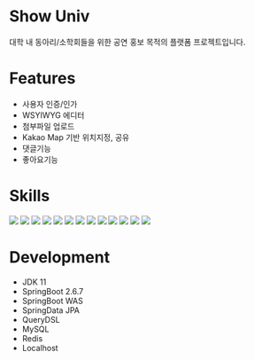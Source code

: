 # Show Univ
대학 내 동아리/소학회들을 위한 공연 홍보 목적의 플랫폼 프로젝트입니다.

# Features
- 사용자 인증/인가
- WSYIWYG 에디터
- 첨부파일 업로드
- Kakao Map 기반 위치지정, 공유
- 댓글기능
- 좋아요기능

# Skills
<img src="https://img.shields.io/badge/Java-007396?style=for-the-badge&logo=java&logoColor=white"/> <img src="https://img.shields.io/badge/Spring%20Boot-6DB33F.svg?&style=for-the-badge&logo=SpringBoot&logoColor=white"/> <img src="https://img.shields.io/badge/gradle-02303A?style=for-the-badge&logo=gradle&logoColor=white"> <img src="https://img.shields.io/badge/Spring%20Security-6DB33F.svg?&style=for-the-badge&logo=SpringSecurity&logoColor=white"/> <img src="https://img.shields.io/badge/JPA-6DB33F.svg?&style=for-the-badge&logo=JPA&logoColor=white"/> <img src="https://img.shields.io/badge/QueryDSL-00599C.svg?&style=for-the-badge&logo=QueryDSL&logoColor=white"/>  <img src="https://img.shields.io/badge/MySQL-4479A1.svg?&style=for-the-badge&logo=MySQL&logoColor=white"/> <img src="https://img.shields.io/badge/Redis-DC382D.svg?&style=for-the-badge&logo=Redis&logoColor=white"/> <img src="https://img.shields.io/badge/JavaScript-F7DF1E.svg?&style=for-the-badge&logo=JavaScript&logoColor=white"/> <img src="https://img.shields.io/badge/HTML5-E34F26.svg?&style=for-the-badge&logo=HTML5&logoColor=white"/>
<img src="https://img.shields.io/badge/jQuery-0769AD.svg?&style=for-the-badge&logo=jQuery&logoColor=white"/>
<img src="https://img.shields.io/badge/Bootstrap-7952B3.svg?&style=for-the-badge&logo=Bootstrap&logoColor=white"/>
<img src="https://img.shields.io/badge/Mustache-F7DF1E.svg?&style=for-the-badge&logo=Mustache&logoColor=white"/>

# Development
- JDK 11
- SpringBoot 2.6.7
- SpringBoot WAS
- SpringData JPA
- QueryDSL
- MySQL
- Redis
- Localhost


